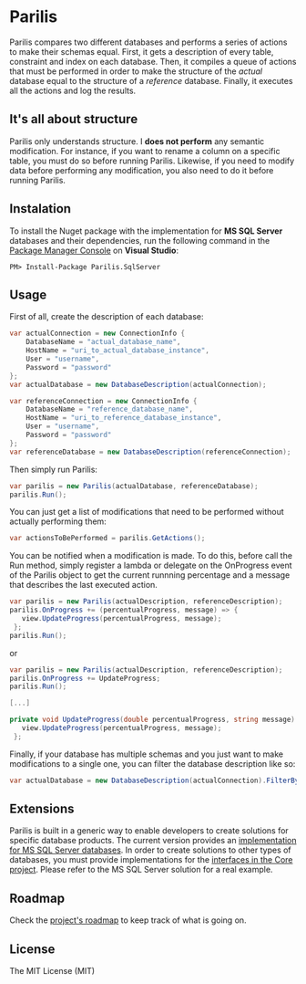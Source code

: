 # Parilis

Parilis compares two different databases and performs a series of actions to make their schemas equal. First, it gets a description of every table, constraint and index on each database. Then, it compiles a queue of actions that must be performed in order to make the structure of the *actual* database equal to the structure of a *reference* database. Finally, it executes all the actions and log the results.

## It's all about structure

Parilis only understands structure. I **does not perform** any semantic modification. For instance, if you want to rename a column on a specific table, you must do so before running Parilis. Likewise, if you need to modify data before performing any modification, you also need to do it before running Parilis.

## Instalation

To install the Nuget package with the implementation for **MS SQL Server** databases and their dependencies, run the following command in the [Package Manager Console](https://docs.nuget.org/docs/start-here/using-the-package-manager-console) on **Visual Studio**:

```
PM> Install-Package Parilis.SqlServer
```

## Usage

First of all, create the description of each database:

```csharp
var actualConnection = new ConnectionInfo {
	DatabaseName = "actual_database_name",
	HostName = "uri_to_actual_database_instance",
	User = "username",
	Password = "password"
};
var actualDatabase = new DatabaseDescription(actualConnection);

var referenceConnection = new ConnectionInfo {
	DatabaseName = "reference_database_name",
	HostName = "uri_to_reference_database_instance",
	User = "username",
	Password = "password"
};
var referenceDatabase = new DatabaseDescription(referenceConnection);
```

Then simply run Parilis:

```csharp
var parilis = new Parilis(actualDatabase, referenceDatabase);
parilis.Run();
```

You can just get a list of modifications that need to be performed without actually performing them:

```csharp
var actionsToBePerformed = parilis.GetActions();
```
You can be notified when a modification is made. To do this, before call the Run method, simply register a lambda or delegate on the OnProgress event of the Parilis object to get the current runnning percentage and a message that describes the last executed action.

```csharp
var parilis = new Parilis(actualDescription, referenceDescription);
parilis.OnProgress += (percentualProgress, message) => {
   view.UpdateProgress(percentualProgress, message);
 };
parilis.Run();
```
or 

```csharp
var parilis = new Parilis(actualDescription, referenceDescription);
parilis.OnProgress += UpdateProgress;
parilis.Run();

[...]

private void UpdateProgress(double percentualProgress, string message) {
   view.UpdateProgress(percentualProgress, message);
 };
```

Finally, if your database has multiple schemas and you just want to make modifications to a single one, you can filter the database description like so:

```csharp
var actualDatabase = new DatabaseDescription(actualConnection).FilterBySchema("schema_name");
```

## Extensions

Parilis is built in a generic way to enable developers to create solutions for specific database products. The current version provides an [implementation for MS SQL Server databases](https://github.com/thiagotts/parilis/tree/master/SqlServer). In order to create solutions to other types of databases, you must provide implementations for the [interfaces in the Core project](https://github.com/thiagotts/parilis/tree/master/Core/Interfaces). Please refer to the MS SQL Server solution for a real example.

## Roadmap

Check the [project's roadmap](https://trello.com/b/dfrQlizZ) to keep track of what is going on.

## License

The MIT License (MIT)
